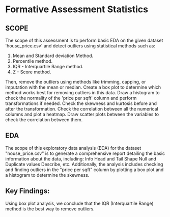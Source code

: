# Formative Assessment Statistics

## **SCOPE**
The scope of this assessment is to perform basic EDA on the given dataset 'house_price.csv' and detect outliers using statistical methods such as:

1. Mean and Standard deviation Method.
2. Percentile method.
3. IQR - Interquartile Range method.
4. Z - Score method.

Then, remove the outliers using methods like trimming, capping, or imputation with the mean or median. Create a box plot to determine which method works best for removing outliers in this data. Draw a histogram to check the normality of the 'price per sqft' column and perform transformations if needed. Check the skewness and kurtosis before and after the transformation. Check the correlation between all the numerical columns and plot a heatmap. Draw scatter plots between the variables to check the correlation between them.

## **EDA**
The scope of this exploratory data analysis (EDA) for the dataset "house_price.csv" is to generate a comprehensive report detailing the basic information about the data, including:
Info
Head and Tail
Shape
Null and Duplicate values
Describe, etc.
Additionally, the analysis includes checking and finding outliers in the "price per sqft" column by plotting a box plot and a histogram to determine the skewness.

## **Key Findings:**
Using box plot analysis, we conclude that the IQR (Interquartile Range) method is the best way to remove outliers.
